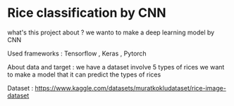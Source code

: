 # Rice classification by CNN
what's this project about ?
we wanto to make a deep learning model by CNN

Used frameworks : Tensorflow , Keras , Pytorch

About data and target :
we have a dataset involve 5 types of rices we want to make a model that it can predict the types of rices

Dataset :
https://www.kaggle.com/datasets/muratkokludataset/rice-image-dataset
